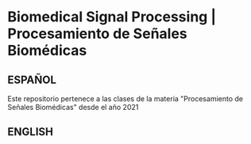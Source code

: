 # Biomedical Signal Processing | Procesamiento de Señales Biomédicas

## ESPAÑOL

Este repositorio pertenece a las clases de la materia "Procesamiento de Señales Biomédicas" desde el año 2021


## ENGLISH